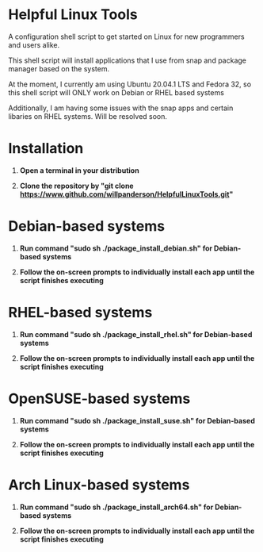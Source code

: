 # Helpful Linux Tools

A configuration shell script to get started on Linux for new programmers and users alike. 

This shell script will install applications that I use from snap and package manager based on the system. 

At the moment, I currently am using Ubuntu 20.04.1 LTS and Fedora 32, so this shell script will ONLY work on Debian or RHEL based systems

Additionally, I am having some issues with the snap apps and certain libaries on RHEL systems. Will be resolved soon.
# Installation

1) **Open a terminal in your distribution**

2) **Clone the repository by "git clone https://www.github.com/willpanderson/HelpfulLinuxTools.git"** 

# Debian-based systems

1) **Run command "sudo sh ./package_install_debian.sh" for Debian-based systems**

2) **Follow the on-screen prompts to individually install each app until the script finishes executing**


# RHEL-based systems
1) **Run command "sudo sh ./package_install_rhel.sh" for Debian-based systems**

2) **Follow the on-screen prompts to individually install each app until the script finishes executing**

# OpenSUSE-based systems
1) **Run command "sudo sh ./package_install_suse.sh" for Debian-based systems**

2) **Follow the on-screen prompts to individually install each app until the script finishes executing**


# Arch Linux-based systems
1) **Run command "sudo sh ./package_install_arch64.sh" for Debian-based systems**

2) **Follow the on-screen prompts to individually install each app until the script finishes executing**




